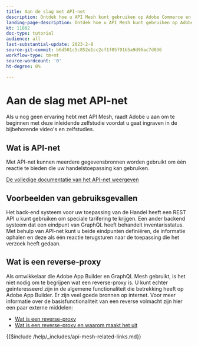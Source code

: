 ```yaml
---
title: Aan de slag met API-net
description: Ontdek hoe u API Mesh kunt gebruiken op Adobe Commerce en [!DNL Adobe App Builder]. Leer hoe u Adobe Developer kunt installeren, met projecten kunt werken, een grafische reverse-proxy kunt maken en nog veel meer.
landing-page-description: Ontdek hoe u API Mesh kunt gebruiken op Adobe Commerce en [!DNL Adobe App Builder]. Leer over het installeren van Adobe IO, het werken met projecten, het creëren van een grafisch omgekeerde volmacht en veel meer.
kt: 11802
doc-type: tutorial
audience: all
last-substantial-update: 2023-2-8
source-git-commit: b6d501c5c852e1cc2cf1f05f91b5a9d96ac7d036
workflow-type: tm+mt
source-wordcount: '0'
ht-degree: 0%

---
```


# Aan de slag met API-net

Als u nog geen ervaring hebt met API Mesh, raadt Adobe u aan om te beginnen met deze inleidende zelfstudie voordat u gaat ingraven in de bijbehorende video&#39;s en zelfstudies.

## Wat is API-net

Met API-net kunnen meerdere gegevensbronnen worden gebruikt om één reactie te bieden die uw handelstoepassing kan gebruiken.

[De volledige documentatie van het API-net weergeven](https://developer.adobe.com/graphql-mesh-gateway/gateway/overview/)

## Voorbeelden van gebruiksgevallen

Het back-end systeem voor uw toepassing van de Handel heeft een REST API u kunt gebruiken om speciale tarifering te krijgen. Een ander backend systeem dat een eindpunt van GraphQL heeft behandelt inventarisstatus. Met behulp van API-net kunt u beide eindpunten definiëren, de informatie ophalen en deze als één reactie terugsturen naar de toepassing die het verzoek heeft gedaan.

## Wat is een reverse-proxy

Als ontwikkelaar die Adobe App Builder en GraphQL Mesh gebruikt, is het niet nodig om te begrijpen wat een reverse-proxy is. U kunt echter geïnteresseerd zijn in de algemene functionaliteit die betrekking heeft op Adobe App Builder. Er zijn veel goede bronnen op internet.
Voor meer informatie over de basisfunctionaliteit van een reverse volmacht zijn hier een paar externe middelen:

* [Wat is een reverse-proxy](https://www.imperva.com/learn/performance/reverse-proxy/)
* [Wat is een reverse-proxy en waarom maakt het uit](https://blog.hubspot.com/website/reverse-proxy)

{{$include /help/_includes/api-mesh-related-links.md}}

